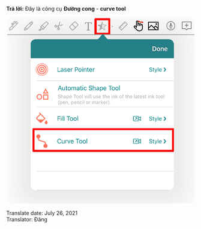 **Trả lời:**
Đây là công cụ **Đường cong** - **curve tool**  
<p align="center"> <img width="500" src="https://raw.githubusercontent.com/collanotewiki/collanotewiki.github.io/main/images/FAQimage/NoteScreenCurveTool.PNG" alt="curve tool picture"> </p>

<div class="date">Translate date: July 26, 2021<br>Translator: Đăng</div>
